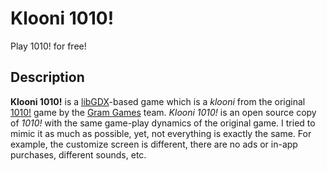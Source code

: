Klooni 1010!
============
Play 1010! for free!

Description
----------
**Klooni 1010!** is a [libGDX](https://libgdx.badlogicgames.com/)-based game
which is a *klooni* from the original [1010!](http://1010ga.me/) game by the
[Gram Games](http://gram.gs/) team. *Klooni 1010!* is an open source copy of *1010!* with the same
game-play
dynamics of the original game. I tried to mimic it as much as possible,
yet, not everything is exactly the same. For example, the customize screen
is different, there are no ads or in-app purchases, different sounds, etc.